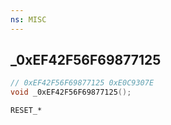 ```yaml
---
ns: MISC
---
```

## _0xEF42F56F69877125

```c
// 0xEF42F56F69877125 0xE0C9307E
void _0xEF42F56F69877125();
```

```
RESET_*
```

